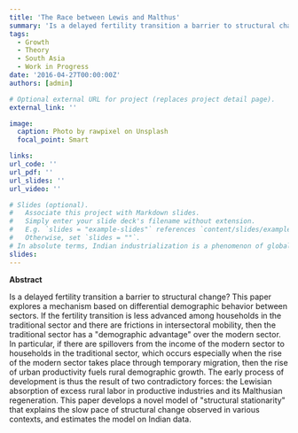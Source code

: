 ```yaml
---
title: 'The Race between Lewis and Malthus'
summary: 'Is a delayed fertility transition a barrier to structural change? This paper explores a mechanism based on differential demographic behavior between sectors.'
tags:  
  - Growth
  - Theory
  - South Asia
  - Work in Progress
date: '2016-04-27T00:00:00Z'
authors: [admin]

# Optional external URL for project (replaces project detail page).
external_link: ''

image:
  caption: Photo by rawpixel on Unsplash
  focal_point: Smart

links:
url_code: ''
url_pdf: ''
url_slides: ''
url_video: ''

# Slides (optional).
#   Associate this project with Markdown slides.
#   Simply enter your slide deck's filename without extension.
#   E.g. `slides = "example-slides"` references `content/slides/example-slides.md`.
#   Otherwise, set `slides = ""`.
# In absolute terms, Indian industrialization is a phenomenon of global significance, especially after a century of deindustrialization in the EIC era. At the same time, there was no structural change in unemployment in India until the 1970s. This paper proposes a theoretical framework that solves this puzzle: the race between the Lewisian absorption of rural labor by a rising industrial sector and its Malthusian regeneration. I provide the empirical basis for the relevance of the model in the case of late colonial India. The key elements are a Malthusian economy still characterized by scarcity and slowly recovering from subsistence levels, and low levels of labor mobility, albeit directed away from the agricultural sector. In particular, temporary migration of the kind prevalent in India tends to feed a Malthusian population response in the rural areas of emigration, offsetting productivity gains in the modern sector.
slides: 
---
```


**Abstract**

Is a delayed fertility transition a barrier to structural change? This paper explores a mechanism based on differential demographic behavior between sectors. If the fertility transition is less advanced among households in the traditional sector and there are frictions in intersectoral mobility, then the traditional sector has a "demographic advantage" over the modern sector. In particular, if there are spillovers from the income of the modern sector to households in the traditional sector, which occurs especially when the rise of the modern sector takes place through temporary migration, then the rise of urban productivity fuels rural demographic growth. The early process of development is thus the result of two contradictory forces: the Lewisian absorption of excess rural labor in productive industries and its Malthusian regeneration. This paper develops a novel model of "structural stationarity" that explains the slow pace of structural change observed in various contexts, and estimates the model on Indian data.


